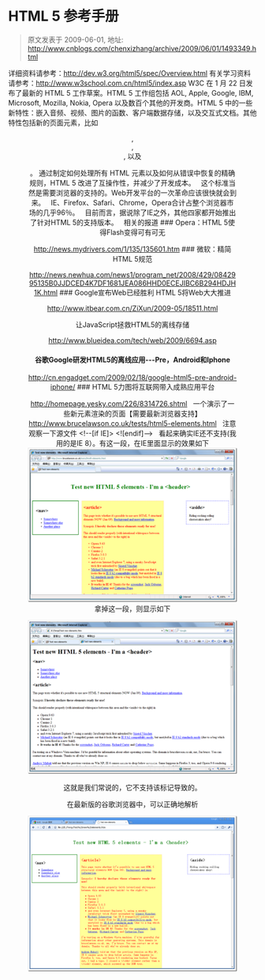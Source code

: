 # HTML 5 参考手册 
> 原文发表于 2009-06-01, 地址: http://www.cnblogs.com/chenxizhang/archive/2009/06/01/1493349.html 


详细资料请参考：<http://dev.w3.org/html5/spec/Overview.html> 有关学习资料请参考：<http://www.w3school.com.cn/html5/index.asp> W3C 在 1 月 22 日发布了最新的 HTML 5 工作草案。HTML 5 工作组包括 AOL, Apple, Google, IBM, Microsoft, Mozilla, Nokia, Opera 以及数百个其他的开发商。HTML 5 中的一些新特性：嵌入音频、视频、图片的函数、客户端数据存储，以及交互式文档。其他特性包括新的页面元素，比如 <header>, <section>, <footer>, 以及 <figure>。 通过制定如何处理所有 HTML 元素以及如何从错误中恢复的精确规则，HTML 5 改进了互操作性，并减少了开发成本。   这个标准当然是需要浏览器的支持的。Web开发平台的一次革命应该很快就会到来。   IE、Firefox、Safari、Chrome，Opera合计占整个浏览器市场的几乎96％。   目前而言，据说除了IE之外，其他四家都开始推出了针对HTML 5的支持版本。   相关的报道 ### Opera：HTML 5使得Flash变得可有可无

<http://news.mydrivers.com/1/135/135601.htm> ### 微软：精简HTML 5规范

<http://news.newhua.com/news1/program_net/2008/429/0842995135B0JJDCED4K7DF1681JEA086HHD0ECEJIBC6B294HDJH1K.html> ### Google宣布Web已经胜利 HTML 5将Web大大推进

 <http://www.itbear.com.cn/ZiXun/2009-05/18511.html>

 让JavaScript拯救HTML5的离线存储

 <http://www.blueidea.com/tech/web/2009/6694.asp>

 #### 谷歌Google研发HTML5的离线应用---Pre，Android和Iphone

<http://cn.engadget.com/2009/02/18/google-html5-pre-android-iphone/> ### HTML 5力图将互联网带入成熟应用平台

<http://homepage.yesky.com/226/8314726.shtml>   一个演示了一些新元素渲染的页面【需要最新浏览器支持】 <http://www.brucelawson.co.uk/tests/html5-elements.html>   注意观察一下源文件 <!-- Dirty JavaScript hack to make IE able to apply CSS to elements that it doesn't usually know about, plus miscellaneous IE rules --> <!--[if IE]> <script type="text/javascript"> document.createElement('header'); document.createElement('nav'); document.createElement('article'); document.createElement('aside'); document.createElement('footer'); </script> <style type="text/css"> header *, footer * {text-align:center;} #wrapper {width:100%;} /* otherwise, IE halves the width of <nav>*/ </style> <![endif]—>   看起来确实IE还不支持(我用的是IE 8）。有这一段，在IE里面显示的效果如下 [![image](./images/1493349-image_thumb.png "image")](http://images.cnblogs.com/cnblogs_com/chenxizhang/WindowsLiveWriter/HTML5_7626/image_2.png) 拿掉这一段，则显示如下

 [![image](./images/1493349-image_thumb_1.png "image")](http://images.cnblogs.com/cnblogs_com/chenxizhang/WindowsLiveWriter/HTML5_7626/image_4.png) 

 这就是我们常说的，它不支持该标记导致的。

 在最新版的谷歌浏览器中，可以正确地解析

 [![image](./images/1493349-image_thumb_2.png "image")](http://images.cnblogs.com/cnblogs_com/chenxizhang/WindowsLiveWriter/HTML5_7626/image_6.png)





































































